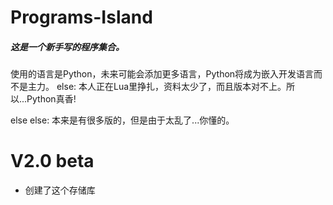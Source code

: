 # Programs-Island
##### 这是一个新手写的程序集合。
使用的语言是Python，未来可能会添加更多语言，Python将成为嵌入开发语言而不是主力。
else:
    本人正在Lua里挣扎，资料太少了，而且版本对不上。所以...Python真香!
    
else else:
    本来是有很多版的，但是由于太乱了...你懂的。
# V2.0 beta
- 创建了这个存储库
